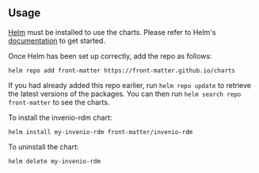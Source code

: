 ## Usage

[Helm](https://helm.sh) must be installed to use the charts.  Please refer to
Helm's [documentation](https://helm.sh/docs) to get started.

Once Helm has been set up correctly, add the repo as follows:

    helm repo add front-matter https://front-matter.github.io/charts

If you had already added this repo earlier, run `helm repo update` to retrieve
the latest versions of the packages.  You can then run `helm search repo
front-matter` to see the charts.

To install the invenio-rdm chart:

    helm install my-invenio-rdm front-matter/invenio-rdm

To uninstall the chart:

    helm delete my-invenio-rdm